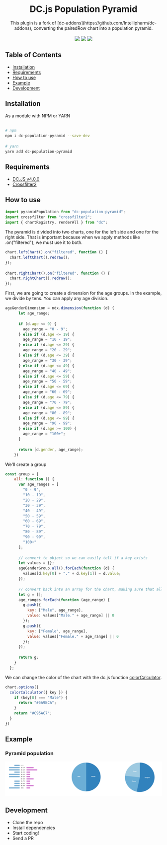 <h1 align="center">DC.js Population Pyramid</h1>

<div align="center">
  This plugin is a fork of [dc-addons](https://github.com/Intellipharm/dc-addons), converting the pairedRow chart into a population pyramid.
</div>
<br />

<div align="center">
    <img src="https://img.shields.io/npm/l/:dc-population-pyramid"/>
    <img src="https://img.shields.io/bundlephobia/minzip/dc-population-pyramid"/>
    <img src="https://img.shields.io/npm/v/dc-population-pyramid"/>
</div>

## Table of Contents
- [Installation](#Installation)
- [Requirements](#Requirements)
- [How to use](#use)
- [Example](#example)
- [Development](#Development)

## Installation

As a module with NPM or YARN

```bash

# npm 
npm i dc-population-pyramid --save-dev

# yarn
yarn add dc-population-pyramid
```

## Requirements

- [DC.JS v4.0.0](https://github.com/dc-js/dc.js/tree/4.2.0)
- [Crossfilter2](https://github.com/crossfilter/crossfilter/tree/1.4.5)


## How to use

```javascript
import pyramidPopulation from "dc-population-pyramid";
import crossfilter from "crossfilter2";
import { chartRegistry, renderAll } from "dc";
```

The pyramid is divided into two charts, one for the left side and one for the right side. That is important because when we apply methods like .on("filtered"), we must use it to both.

```javascript
chart.leftChart().on("filtered", function () {
  chart.leftChart().redraw();
});

chart.rightChart().on("filtered", function () {
  chart.rightChart().redraw();
});
```

First, we are going to create a dimension for the age groups. In the example, we divide by tens. You can apply any age division.

```javascript
ageGenderDimension = ndx.dimension(function (d) {
      let age_range;

      if (d.age <= 9) {
        age_range = "0 - 9";
      } else if (d.age <= 19) {
        age_range = "10 - 19";
      } else if (d.age <= 29) {
        age_range = "20 - 29";
      } else if (d.age <= 39) {
        age_range = "30 - 39";
      } else if (d.age <= 49) {
        age_range = "40 - 49";
      } else if (d.age <= 59) {
        age_range = "50 - 59";
      } else if (d.age <= 69) {
        age_range = "60 - 69";
      } else if (d.age <= 79) {
        age_range = "70 - 79";
      } else if (d.age <= 89) {
        age_range = "80 - 89";
      } else if (d.age <= 99) {
        age_range = "90 - 99";
      } else if (d.age >= 100) {
        age_range = "100+";
      }

      return [d.gender, age_range];
    })
```

We'll create a group

```javascript
const group = {
    all: function () {
      var age_ranges = [
        "0 - 9",
        "10 - 19",
        "20 - 29",
        "30 - 39",
        "40 - 49",
        "50 - 59",
        "60 - 69",
        "70 - 79",
        "80 - 89",
        "90 - 99",
        "100+"
      ];

      // convert to object so we can easily tell if a key exists
      let values = {};
      ageGenderGroup.all().forEach(function (d) {
        values[d.key[0] + "." + d.key[1]] = d.value;
      });

      // convert back into an array for the chart, making sure that all age_ranges exist
      let g = [];
      age_ranges.forEach(function (age_range) {
        g.push({
          key: ["Male", age_range],
          value: values["Male." + age_range] || 0
        });
        g.push({
          key: ["Female", age_range],
          value: values["Female." + age_range] || 0
        });
      });

      return g;
    }
  };
```

We can change the color of the chart with the dc.js function [colorCalculator](https://dc-js.github.io/dc.js/docs/html/dc.colorMixin.html#colorCalculator__anchor). 

```javascript
chart.options({
  colorCalculator({ key }) {
    if (key[0] === "Male") {
      return "#5A9BCA";
    }
    return "#C95AC7";
  }
})
```

## Example

<h3>Pyramid population</h3>
<a href="https://y0od0.csb.app/">
  <img src="https://raw.githubusercontent.com/PopulateTools/dc-population-pyramid/main/images/pyramid-population.png"/>
</a>

## Development

- Clone the repo
- Install dependencies
- Start coding! 
- Send a PR

